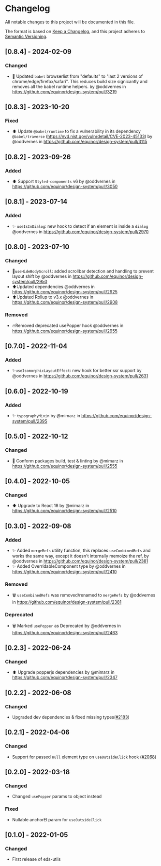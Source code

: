 # Changelog

All notable changes to this project will be documented in this file.

The format is based on [Keep a Changelog](https://keepachangelog.com/en/1.0.0/),
and this project adheres to [Semantic Versioning](https://semver.org/spec/v2.0.0.html).

## [0.8.4] - 2024-02-09

### Changed

- 🔧 Updated `babel` browserlist from "defaults" to "last 2 versions of chrome/edge/firefox/safari". This reduces build size signicantly and removes all the babel runtime helpers. by @oddvernes in https://github.com/equinor/design-system/pull/3219

## [0.8.3] - 2023-10-20

### Fixed

- ⬆️ Update `@babel/runtime` to fix a vulnerability in its dependency `@babel/traverse` (https://nvd.nist.gov/vuln/detail/CVE-2023-45133) by @oddvernes in https://github.com/equinor/design-system/pull/3115

## [0.8.2] - 2023-09-26

### Added

- ⬆️ Support `Styled-components` v6 by @oddvernes in https://github.com/equinor/design-system/pull/3050

## [0.8.1] - 2023-07-14

### Added

- ✨ `useIsInDialog`: new hook to detect if an element is inside a `dialog` @oddvernes in https://github.com/equinor/design-system/pull/2970

## [0.8.0] - 2023-07-10

### Changed

- 💄`useHideBodyScroll`: added scrollbar detection and handling to prevent layout shift by @oddvernes in https://github.com/equinor/design-system/pull/2950
- ⬆️Updated dependencies @oddvernes in https://github.com/equinor/design-system/pull/2925
- ⬆️Updated Rollup to v3.x @oddvernes in https://github.com/equinor/design-system/pull/2908

### Removed

- 🔥Removed deprecated usePopper hook @oddvernes in https://github.com/equinor/design-system/pull/2955

## [0.7.0] - 2022-11-04

### Added

- ✨`useIsomorphicLayoutEffect`: new hook for better ssr support by @oddvernes in https://github.com/equinor/design-system/pull/2631

## [0.6.0] - 2022-10-19

### Added

- ✨ `typographyMixin` by @mimarz in https://github.com/equinor/design-system/pull/2395

## [0.5.0] - 2022-10-12

### Changed

- 🔧 Conform packages build, test & linting by @mimarz in https://github.com/equinor/design-system/pull/2555

## [0.4.0] - 2022-10-05

### Changed

- ⬆️ Upgrade to React 18 by @mimarz in https://github.com/equinor/design-system/pull/2510

## [0.3.0] - 2022-09-08

### Added

- ✨ Added `mergeRefs` utility function, this replaces `useCombinedRefs` and works the same way, except it doesn't internally memoize the ref, by @oddvernes in https://github.com/equinor/design-system/pull/2381
- ✨ Added OverridableComponent type by @oddvernes in https://github.com/equinor/design-system/pull/2410

### Removed

- 🗑️ `useCombinedRefs` was removed/renamed to `mergeRefs` by @oddvernes in https://github.com/equinor/design-system/pull/2381

### Deprecated

- 🗑️ Marked `usePopper` as Deprecated by @oddvernes in https://github.com/equinor/design-system/pull/2463

## [0.2.3] - 2022-06-24

### Changed

- ⬆️ Upgrade popperjs dependencies by @mimarz in https://github.com/equinor/design-system/pull/2347

## [0.2.2] - 2022-06-08

### Changed

- Upgraded dev dependencies & fixed missing types([#2183](https://github.com/equinor/design-system/pull/2183))

## [0.2.1] - 2022-04-06

### Changed

- Support for passed `null` element type on `useOutsideClick` hook ([#2068](https://github.com/equinor/design-system/issues/2068))

## [0.2.0] - 2022-03-18

### Changed

- Changed `usePopper` params to object instead

### Fixed

- Nullable anchorEl param for `useOutsideClick`

## [0.1.0] - 2022-01-05

### Changed

- First release of eds-utils
